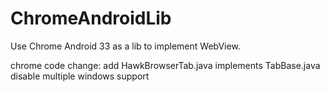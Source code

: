 ChromeAndroidLib
================

Use Chrome Android 33 as a lib to implement WebView.

chrome code change:
		add HawkBrowserTab.java implements TabBase.java 
		disable multiple windows support
		
